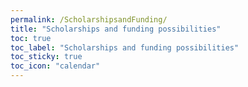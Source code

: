 ```yaml
---
permalink: /ScholarshipsandFunding/
title: "Scholarships and funding possibilities"
toc: true
toc_label: "Scholarships and funding possibilities"
toc_sticky: true
toc_icon: "calendar"
---
```

